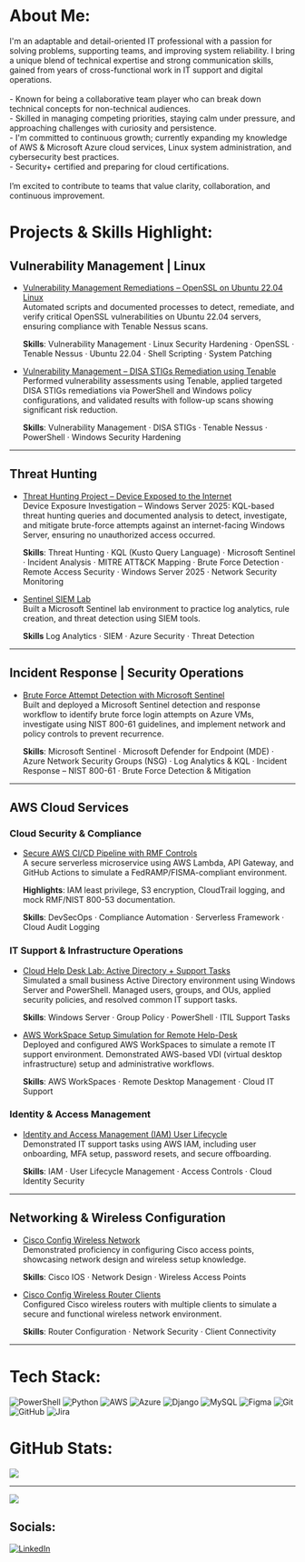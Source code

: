 # About Me:
I'm an adaptable and detail-oriented IT professional with a passion for solving problems, supporting teams, and improving system reliability. I bring a unique blend of technical expertise and strong communication skills, gained from years of cross-functional work in IT support and digital operations.<br><br> - Known for being a collaborative team player who can break down technical concepts for non-technical audiences.  <br> - Skilled in managing competing priorities, staying calm under pressure, and approaching challenges with curiosity and persistence.  <br> - I'm committed to continuous growth; currently expanding my knowledge of AWS & Microsoft Azure cloud services, Linux system administration, and cybersecurity best practices.  <br> - Security+ certified and preparing for cloud certifications.<br><br>I’m excited to contribute to teams that value clarity, collaboration, and continuous improvement.<br>
 

# Projects & Skills Highlight:

## Vulnerability Management | Linux 

- [Vulnerability Management Remediations – OpenSSL on Ubuntu 22.04 Linux](https://github.com/C-Stallings/Vulnerability-Management-Remediations)  
Automated scripts and documented processes to detect, remediate, and verify critical OpenSSL vulnerabilities on Ubuntu 22.04 servers, ensuring compliance with Tenable Nessus scans.

  **Skills**: Vulnerability Management · Linux Security Hardening · OpenSSL · Tenable Nessus · Ubuntu 22.04 · Shell Scripting · System Patching

- [Vulnerability Management – DISA STIGs Remediation using Tenable](https://github.com/C-Stallings/Vulnerability-Management-STIGS/tree/main)  
Performed vulnerability assessments using Tenable, applied targeted DISA STIGs remediations via PowerShell and Windows policy configurations, and validated results with follow-up scans showing significant risk reduction.

  **Skills**: Vulnerability Management · DISA STIGs · Tenable Nessus · PowerShell · Windows Security Hardening

---

## Threat Hunting 

- [Threat Hunting Project – Device Exposed to the Internet](https://github.com/C-Stallings/Threat-Hunting/tree/main)  
Device Exposure Investigation – Windows Server 2025: KQL-based threat hunting queries and documented analysis to detect, investigate, and mitigate brute-force attempts against an internet-facing Windows Server, ensuring no unauthorized access occurred.

  **Skills**: Threat Hunting · KQL (Kusto Query Language) · Microsoft Sentinel · Incident Analysis · MITRE ATT&CK Mapping · Brute Force Detection · Remote Access Security · Windows Server 2025 · Network Security Monitoring

- [Sentinel SIEM Lab](https://github.com/C-Stallings/Sentinel_SIEM_Lab)  
  Built a Microsoft Sentinel lab environment to practice log analytics, rule creation, and threat detection using SIEM tools.

   **Skills** Log Analytics · SIEM · Azure Security · Threat Detection

---

## Incident Response | Security Operations

- [Brute Force Attempt Detection with Microsoft Sentinel](https://github.com/C-Stallings/Incident-Response-Security-Operations)  
Built and deployed a Microsoft Sentinel detection and response workflow to identify brute force login attempts on Azure VMs, investigate using NIST 800-61 guidelines, and implement network and policy controls to prevent recurrence.

  **Skills**: Microsoft Sentinel · Microsoft Defender for Endpoint (MDE) · Azure Network Security Groups (NSG) · Log Analytics & KQL · Incident Response – NIST 800-61 · Brute Force Detection & Mitigation

---

## AWS Cloud Services

### Cloud Security & Compliance

- [Secure AWS CI/CD Pipeline with RMF Controls](https://github.com/C-Stallings/secure-cicd-aws)  
A secure serverless microservice using AWS Lambda, API Gateway, and GitHub Actions to simulate a FedRAMP/FISMA-compliant environment.


  **Highlights**: IAM least privilege, S3 encryption, CloudTrail logging, and mock RMF/NIST 800-53 documentation.


  **Skills**: DevSecOps · Compliance Automation · Serverless Framework · Cloud Audit Logging

### IT Support & Infrastructure Operations

- [Cloud Help Desk Lab: Active Directory + Support Tasks](https://github.com/C-Stallings/Help-Desk-Simulation-Lab)  
Simulated a small business Active Directory environment using Windows Server and PowerShell. Managed users, groups, and OUs, applied security policies, and resolved common IT support tasks.

  **Skills**: Windows Server · Group Policy · PowerShell · ITIL Support Tasks

- [AWS WorkSpace Setup Simulation for Remote Help-Desk](https://github.com/C-Stallings/AWS-WorkSpace-Setup-Simulation-for-Remote-Help-Desk)  
Deployed and configured AWS WorkSpaces to simulate a remote IT support environment. Demonstrated AWS-based VDI (virtual desktop infrastructure) setup and administrative workflows.

  **Skills**: AWS WorkSpaces · Remote Desktop Management · Cloud IT Support

### Identity & Access Management

- [Identity and Access Management (IAM) User Lifecycle](https://github.com/C-Stallings/AWS-IAM-User-Lifecycle)  
Demonstrated IT support tasks using AWS IAM, including user onboarding, MFA setup, password resets, and secure offboarding.

  **Skills**: IAM · User Lifecycle Management · Access Controls · Cloud Identity Security


---


## Networking & Wireless Configuration

- [Cisco Config Wireless Network](https://github.com/C-Stallings/Cisco_Config_Wireless_Network)  
  Demonstrated proficiency in configuring Cisco access points, showcasing network design and wireless setup knowledge.

  **Skills**: Cisco IOS · Network Design · Wireless Access Points

- [Cisco Config Wireless Router Clients](https://github.com/C-Stallings/Cisco_Config_Wireless_Router_Clients)  
  Configured Cisco wireless routers with multiple clients to simulate a secure and functional wireless network environment.

  **Skills**: Router Configuration · Network Security · Client Connectivity


---


# Tech Stack:
![PowerShell](https://img.shields.io/badge/PowerShell-%235391FE.svg?style=for-the-badge&logo=powershell&logoColor=white) ![Python](https://img.shields.io/badge/python-3670A0?style=for-the-badge&logo=python&logoColor=ffdd54) ![AWS](https://img.shields.io/badge/AWS-%23FF9900.svg?style=for-the-badge&logo=amazon-aws&logoColor=white) ![Azure](https://img.shields.io/badge/azure-%230072C6.svg?style=for-the-badge&logo=microsoftazure&logoColor=white) ![Django](https://img.shields.io/badge/django-%23092E20.svg?style=for-the-badge&logo=django&logoColor=white) ![MySQL](https://img.shields.io/badge/mysql-4479A1.svg?style=for-the-badge&logo=mysql&logoColor=white) ![Figma](https://img.shields.io/badge/figma-%23F24E1E.svg?style=for-the-badge&logo=figma&logoColor=white) ![Git](https://img.shields.io/badge/git-%23F05033.svg?style=for-the-badge&logo=git&logoColor=white) ![GitHub](https://img.shields.io/badge/github-%23121011.svg?style=for-the-badge&logo=github&logoColor=white) ![Jira](https://img.shields.io/badge/jira-%230A0FFF.svg?style=for-the-badge&logo=jira&logoColor=white)


# GitHub Stats:

<!-- ## NOTE: Commented Out ![](https://nirzak-streak-stats.vercel.app/?user=C-Stallings&theme=catppuccin_mocha&hide_border=false)<br/> -->
![](https://github-readme-stats.vercel.app/api/top-langs/?username=C-Stallings&theme=catppuccin_mocha&hide_border=false&include_all_commits=false&count_private=false&layout=compact)

---
[![](https://visitcount.itsvg.in/api?id=C-Stallings&icon=0&color=0)](https://visitcount.itsvg.in)

## Socials:
[![LinkedIn](https://img.shields.io/badge/LinkedIn-%230077B5.svg?logo=linkedin&logoColor=white)](https://linkedin.com/in/https://www.linkedin.com/in/chardastallings/)

<!-- Proudly created with GPRM ( https://gprm.itsvg.in ) -->
